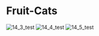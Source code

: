 # Fruit-Cats

![14_3_test](https://github.com/realeti/Fruit-Cats/assets/30148823/e0f866b5-b5a9-4a94-a304-adb4f7fd2a16)
![14_4_test](https://github.com/realeti/Fruit-Cats/assets/30148823/6cb45269-b9e5-4cf6-9720-30523af7ef9f)
![14_5_test](https://github.com/realeti/Fruit-Cats/assets/30148823/521e82c9-5add-4cb6-a087-8b4cae03678d)
